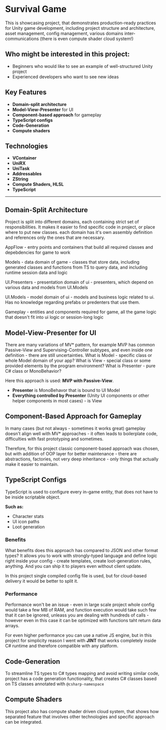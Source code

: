 # Survival Game

This is showcasing project, that demonstrates production-ready practices for Unity game development, including project structure and architecture, asset management, config management, various domains inter-communications (there is even compute shader cloud system!)

## Who might be interested in this project:

- Beginners who would like to see an example of well-structured Unity project
- Experienced developers who want to see new ideas

## Key Features

- **Domain-split architecture**
- **Model-View-Presenter** for UI
- **Component-based approach** for gameplay
- **TypeScript configs**
- **Code-Generation**
- **Compute shaders**

## Technologies

- **VContainer**
- **UniRX**
- **UniTask**
- **Addressables**
- **ZString**
- **Compute Shaders, HLSL**
- **TypeScript**

---

## Domain-Split Architecture

Project is split into different domains, each containing strict set of responsibilities. It makes it easier to find specific code in project, or place where to put new classes. each domain has it's own assembly definition and references only the ones that are necessary. 

AppFlow - entry points and containers that build all required classes and depebdencies for game to work

Models - data domain of game - classes that store data, including generated classes and functions from TS to query data, and including runtime session data and logic

UI.Presenters - presentation domain of ui - presenters, which depend on various data and models from UI.Models

UI.Models - model domain of ui - models and business logic related to ui. Has no knowledge regarding prefabs or predenters that use them.

Gameplay - entities and components required for game, all the game logic that doesn't fit into ui logic or session-long logic




## Model-View-Presenter for UI

There are many variations of MV* pattern, for example MVP has common Passive-View and Supervising-Controller subtypes, and even inside one definition - there are still uncertainties. What is Model - specific class or whole Model domain of your app? What is View - special class or some provided elements by the program environment? What is Presenter - pure C# class or MonoBehavior?

Here this approach is used: **MVP with Passive-View**.

- **Presenter** is MonoBehavor that is bound to UI Model
- **Everything controlled by Presenter** (Unity UI components or other helper components in most cases) - is View

## Component-Based Approach for Gameplay

In many cases (but not always - sometimes it works great) gameplay doesn't align well with MV* approaches - it often leads to boilerplate code, difficulties with fast prototyping and sometimes.

Therefore, for this project classic component-based approach was chosen, but with addition of OOP layer for better maintenance - there are abstractions, factories, not very deep inheritance - only things that actually make it easier to maintain.

## TypeScript Configs

TypeScript is used to configure every in-game entity, that does not have to be inside scriptable object.

**Such as:**
- Character stats
- UI icon paths
- Loot generation

### Benefits

What benefits does this approach has compared to JSON and other format types? It allows you to work with strongly-typed language and define logic right inside your config - create templates, create loot-generation rules, anything. And you can ship it to players even without client update.

In this project single compiled config file is used, but for cloud-based delivery it would be better to split it.

### Performance

Performance won't be an issue - even in large scale project whole config would take a few MB of RAM, and function execution would take such few that it can be ignored, unleass you are dealing with hundreds of calls - however even in this case it can be optimized with functions taht return data arrays.

For even higher performance you can use a native JS engine, but in this project for simplicity reason I went with **JINT** that works completely inside C# runtime and therefore compatible with any platform.

## Code-Generation

To streamline TS types to C# types mapping and avoid writing similar code, project has a code generation functionality, that creates C# classes based on TS classes annotated with `@csharp-namespace`

## Compute Shaders

This project also has compute shader driven cloud system, that shows how separated feature that involves other technologies and specific approach can be integrated.

